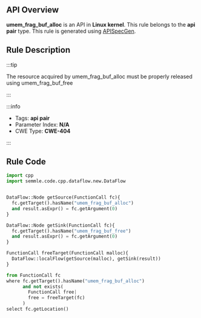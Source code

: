 ---
---


## API Overview
**umem_frag_buf_alloc** is an API in **Linux kernel**. This rule belongs to the **api pair** type. This rule is generated using [APISpecGen](../../tools/APISpecGen).
## Rule Description

:::tip

The resource acquired by umem_frag_buf_alloc must be properly released using umem_frag_buf_free

:::

:::info

- Tags: **api pair**
- Parameter Index: **N/A**
- CWE Type: **CWE-404**

:::

## Rule Code
```python
import cpp
import semmle.code.cpp.dataflow.new.DataFlow


DataFlow::Node getSource(FunctionCall fc){
  fc.getTarget().hasName("umem_frag_buf_alloc")
  and result.asExpr() = fc.getArgument(0)
}

DataFlow::Node getSink(FunctionCall fc){
  fc.getTarget().hasName("umem_frag_buf_free")
  and result.asExpr() = fc.getArgument(0)
}

FunctionCall freeTarget(FunctionCall malloc){
  DataFlow::localFlow(getSource(malloc), getSink(result))
}

from FunctionCall fc
where fc.getTarget().hasName("umem_frag_buf_alloc")
      and not exists(
        FunctionCall free| 
        free = freeTarget(fc)
      )
select fc.getLocation()

    
```